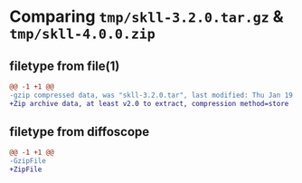 # Comparing `tmp/skll-3.2.0.tar.gz` & `tmp/skll-4.0.0.zip`

## filetype from file(1)

```diff
@@ -1 +1 @@
-gzip compressed data, was "skll-3.2.0.tar", last modified: Thu Jan 19 17:26:18 2023, max compression
+Zip archive data, at least v2.0 to extract, compression method=store
```

## filetype from diffoscope

```diff
@@ -1 +1 @@
-GzipFile
+ZipFile
```


